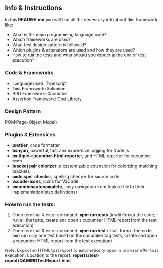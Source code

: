 ## Info & Instructions

In this **README.md** you will find all the necessary info about this framework like:
- What is the main programming language used?
- Which frameworks are used?
- What test design pattern is followed?
- Which plugins & extensions are used and how they are used?
- How to run the tests and what should you expect at the end of  test execution?

### Code & Frameworks

- Language used: Typescript
- Test Framework: Selenium
- BDD Framework: Cucumber
- Assertion Framework: Chai Library

### Design Pattern

POM(Page-Object Model)

### Plugins & Extensions

- **prettier**, code formatter
- **bunyan**, powerful, fast and expressive logging for Node.js
- **multiple-cucumber-html-reporter**, and HTML reporter for cucumber tests
- **bracket pair colorizer**, a customizable extension for colorizing matching brackets
- **code spell checker**, spelling checker for source code
- **vscode-icons**, icons for VSCode
- **cucumberautocomplete**, easy navigation from feature file to their implementation(step definitions)

### How to run the tests:

1. Open terminal & enter command: **npm run tests** (it will format the code, run all the tests, create and open a cucumber HTML report from the test execution)
2. Open terminal & enter command: **npm run test** (it will format the code and run only one test based on the cucumber tag tests, create and open a cucumber HTML report from the test execution)

*Note:* Expect an HTML test report to automatically open in browser after test execution. Location to the report: **reports/test-report/QAMINDTestReport.html**
